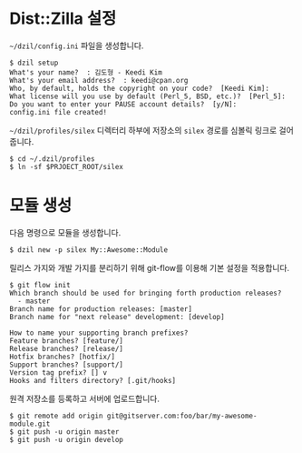 # Dist::Zilla 설정

`~/dzil/config.ini` 파일을 생성합니다.

    $ dzil setup
    What's your name?  : 김도형 - Keedi Kim
    What's your email address?  : keedi@cpan.org
    Who, by default, holds the copyright on your code?  [Keedi Kim]:
    What license will you use by default (Perl_5, BSD, etc.)?  [Perl_5]:
    Do you want to enter your PAUSE account details?  [y/N]:
    config.ini file created!

`~/dzil/profiles/silex` 디렉터리 하부에 저장소의 `silex` 경로를 심볼릭 링크로 걸어줍니다.

    $ cd ~/.dzil/profiles
    $ ln -sf $PRJOECT_ROOT/silex

# 모듈 생성

다음 명령으로 모듈을 생성합니다.

    $ dzil new -p silex My::Awesome::Module

릴리스 가지와 개발 가지를 분리하기 위해 git-flow를 이용해 기본 설정을 적용합니다.

    $ git flow init
    Which branch should be used for bringing forth production releases?
      - master
    Branch name for production releases: [master]
    Branch name for "next release" development: [develop]

    How to name your supporting branch prefixes?
    Feature branches? [feature/]
    Release branches? [release/]
    Hotfix branches? [hotfix/]
    Support branches? [support/]
    Version tag prefix? [] v
    Hooks and filters directory? [.git/hooks]

원격 저장소를 등록하고 서버에 업로드합니다.

    $ git remote add origin git@gitserver.com:foo/bar/my-awesome-module.git
    $ git push -u origin master
    $ git push -u origin develop
